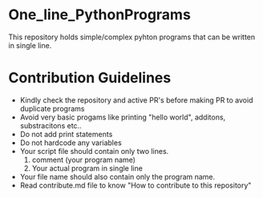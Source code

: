 # One_line_PythonPrograms

This repository holds simple/complex pyhton programs that can be written in single line.

# Contribution Guidelines
  * Kindly check the repository and active PR's before making PR to avoid duplicate programs
  * Avoid very basic progams like printing "hello world", additons, substracitons etc..
  * Do not add print statements 
  * Do not hardcode any variables
  * Your script file should contain only two lines.
     1. comment (your program name)
     2. Your actual program in single line
  * Your file name should also contain only the program name.
  * Read contribute.md file to know "How to contribute to this repository"
 
